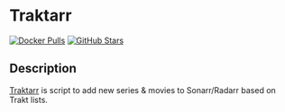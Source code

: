 # Traktarr

[![Docker Pulls](https://img.shields.io/docker/pulls/l3uddz/traktarr?style=flat-square&color=607D8B&label=docker%20pulls&logo=docker)](https://hub.docker.com/r/l3uddz/traktarr)
[![GitHub Stars](https://img.shields.io/github/stars/l3uddz/Traktarr?style=flat-square&color=607D8B&label=github%20stars&logo=github)](https://github.com/l3uddz/Traktarr)

## Description

[Traktarr](https://github.com/l3uddz/Traktarr) is script to add new series & movies to Sonarr/Radarr based on Trakt lists.
